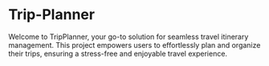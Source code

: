 # Trip-Planner
Welcome to TripPlanner, your go-to solution for seamless travel itinerary management. This  project empowers users to effortlessly plan and organize their trips, ensuring a stress-free and enjoyable travel experience. 
